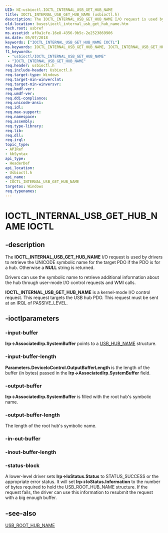 ```yaml
---
UID: NI:usbioctl.IOCTL_INTERNAL_USB_GET_HUB_NAME
title: IOCTL_INTERNAL_USB_GET_HUB_NAME (usbioctl.h)
description: The IOCTL_INTERNAL_USB_GET_HUB_NAME I/O request is used by drivers to retrieve the UNICODE symbolic name for the target PDO if the PDO is for a hub.
old-location: buses\ioctl_internal_usb_get_hub_name.htm
tech.root: usbref
ms.assetid: af0a1cfe-16e8-4356-9b5c-2e2523869906
ms.date: 05/07/2018
keywords: ["IOCTL_INTERNAL_USB_GET_HUB_NAME IOCTL"]
ms.keywords: IOCTL_INTERNAL_USB_GET_HUB_NAME, IOCTL_INTERNAL_USB_GET_HUB_NAME control, IOCTL_INTERNAL_USB_GET_HUB_NAME control code [Buses], buses.ioctl_internal_usb_get_hub_name, usbioctl/IOCTL_INTERNAL_USB_GET_HUB_NAME, usbirp_54327688-c86b-4d05-b81d-5368f694f9ca.xml
f1_keywords:
 - "usbioctl/IOCTL_INTERNAL_USB_GET_HUB_NAME"
 - "IOCTL_INTERNAL_USB_GET_HUB_NAME"
req.header: usbioctl.h
req.include-header: Usbioctl.h
req.target-type: Windows
req.target-min-winverclnt: 
req.target-min-winversvr: 
req.kmdf-ver: 
req.umdf-ver: 
req.ddi-compliance: 
req.unicode-ansi: 
req.idl: 
req.max-support: 
req.namespace: 
req.assembly: 
req.type-library: 
req.lib: 
req.dll: 
req.irql: 
topic_type:
- APIRef
- kbSyntax
api_type:
- HeaderDef
api_location:
- Usbioctl.h
api_name:
- IOCTL_INTERNAL_USB_GET_HUB_NAME
targetos: Windows
req.typenames: 
---
```


# IOCTL_INTERNAL_USB_GET_HUB_NAME IOCTL


## -description



The <b>IOCTL_INTERNAL_USB_GET_HUB_NAME</b> I/O request is used by drivers to retrieve the UNICODE symbolic name for the target PDO if the PDO is for a hub. Otherwise a <b>NULL</b> string is returned. 

Drivers can use the symbolic name to retrieve additional information about the hub through user-mode I/O control requests and WMI calls.

<b>IOCTL_INTERNAL_USB_GET_HUB_NAME</b> is a kernel-mode I/O control request. This request targets the USB hub PDO. This request must be sent at an IRQL of PASSIVE_LEVEL.




## -ioctlparameters




### -input-buffer

<b>Irp->AssociatedIrp.SystemBuffer</b> points to a <a href="https://docs.microsoft.com/windows-hardware/drivers/ddi/usbioctl/ns-usbioctl-_usb_hub_name">USB_HUB_NAME</a> structure.


### -input-buffer-length

<b>Parameters.DeviceIoControl.OutputBufferLength</b> is the length of the buffer (in bytes) passed in the <b>Irp->AssociatedIrp.SystemBuffer</b> field.


### -output-buffer

<b>Irp->AssociatedIrp.SystemBuffer</b> is filled with the root hub's symbolic name.


### -output-buffer-length

The length of the root hub's symbolic name.


### -in-out-buffer








### -inout-buffer-length








### -status-block

A lower-level driver sets <b>Irp->IoStatus.Status</b> to STATUS_SUCCESS or the appropriate error status. It will set <b>Irp->IoStatus.Information</b> to the number of bytes required to hold the USB_ROOT_HUB_NAME structure. If the request fails, the driver can use this information to resubmit the request with a big enough buffer.


## -see-also




<a href="https://docs.microsoft.com/windows-hardware/drivers/ddi/usbioctl/ns-usbioctl-_usb_root_hub_name">USB_ROOT_HUB_NAME</a>
 

 

